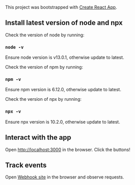 This project was bootstrapped with [Create React App](https://github.com/facebook/create-react-app).

## Install latest version of node and npx

Check the version of node by running:

### `node -v`

Ensure node version is v13.0.1, otherwise update to latest.

Check the version of npm by running:

### `npm -v`

Ensure npm version is 6.12.0, otherwise update to latest.

Check the version of npx by running:

### `npx -v`

Ensure npx version is 10.2.0, otherwise update to latest.

## Interact with the app

Open [http://localhost:3000](http://localhost:3000) in the browser. Click the buttons!

## Track events 

Open [Webhook site](http://webhook.site/#!/d037276b-9d49-4ab6-b663-11f1d3a85a4a/90254c2d-9b9f-466a-b006-b7e52adeaa17/1) in the browser and observe requests.




